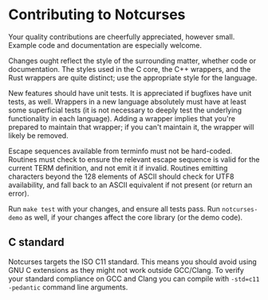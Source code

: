 # Contributing to Notcurses

Your quality contributions are cheerfully appreciated, however small. Example
code and documentation are especially welcome.

Changes ought reflect the style of the surrounding matter, whether code or
documentation. The styles used in the C core, the C++ wrappers, and the Rust
wrappers are quite distinct; use the appropriate style for the language.

New features should have unit tests. It is appreciated if bugfixes have
unit tests, as well. Wrappers in a new language absolutely must have at
least some superficial tests (it is not necessary to deeply test the
underlying functionality in each language). Adding a wrapper implies that
you're prepared to maintain that wrapper; if you can't maintain it, the wrapper
will likely be removed.

Escape sequences available from terminfo must not be hard-coded. Routines must
check to ensure the relevant escape sequence is valid for the current TERM
definition, and not emit it if invalid. Routines emitting characters beyond
the 128 elements of ASCII should check for UTF8 availability, and fall back to
an ASCII equivalent if not present (or return an error).

Run `make test` with your changes, and ensure all tests pass. Run
`notcurses-demo` as well, if your changes affect the core library (or the
demo code).

## C standard
Notcurses targets the ISO C11 standard. This means you should avoid using
GNU C extensions as they might not work outside GCC/Clang. To verify your
standard compliance on GCC and Clang you can compile with `-std=c11 -pedantic`
command line arguments.
